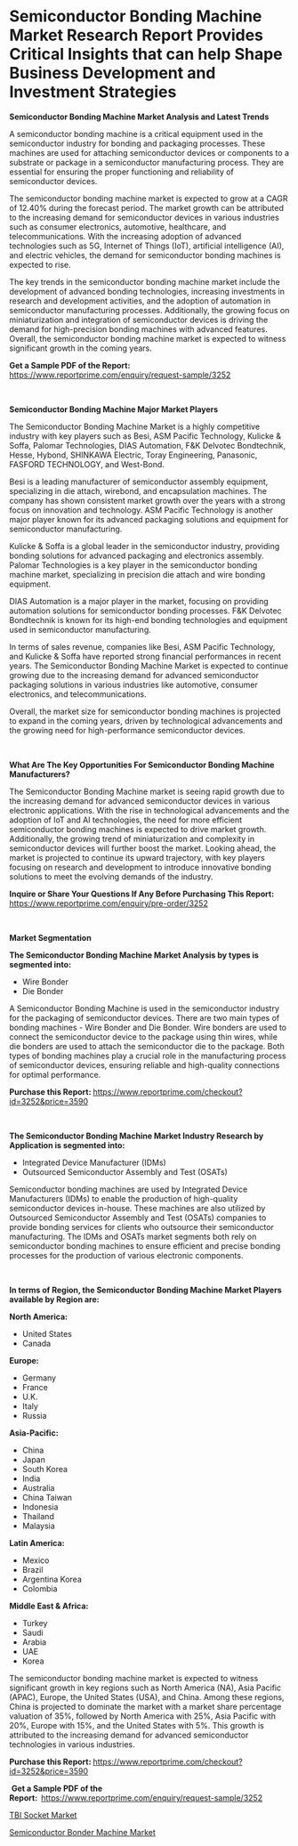<p><h1>Semiconductor Bonding Machine Market Research Report Provides Critical Insights that can help Shape Business Development and Investment Strategies</h1></p><p><strong>Semiconductor Bonding Machine Market Analysis and Latest Trends</strong></p>
<p><p>A semiconductor bonding machine is a critical equipment used in the semiconductor industry for bonding and packaging processes. These machines are used for attaching semiconductor devices or components to a substrate or package in a semiconductor manufacturing process. They are essential for ensuring the proper functioning and reliability of semiconductor devices.</p><p>The semiconductor bonding machine market is expected to grow at a CAGR of 12.40% during the forecast period. The market growth can be attributed to the increasing demand for semiconductor devices in various industries such as consumer electronics, automotive, healthcare, and telecommunications. With the increasing adoption of advanced technologies such as 5G, Internet of Things (IoT), artificial intelligence (AI), and electric vehicles, the demand for semiconductor bonding machines is expected to rise.</p><p>The key trends in the semiconductor bonding machine market include the development of advanced bonding technologies, increasing investments in research and development activities, and the adoption of automation in semiconductor manufacturing processes. Additionally, the growing focus on miniaturization and integration of semiconductor devices is driving the demand for high-precision bonding machines with advanced features. Overall, the semiconductor bonding machine market is expected to witness significant growth in the coming years.</p></p>
<p><strong>Get a Sample PDF of the Report:&nbsp;</strong> <a href="https://www.reportprime.com/enquiry/request-sample/3252">https://www.reportprime.com/enquiry/request-sample/3252</a></p>
<p>&nbsp;</p>
<p><strong>Semiconductor Bonding Machine Major Market Players</strong></p>
<p><p>The Semiconductor Bonding Machine Market is a highly competitive industry with key players such as Besi, ASM Pacific Technology, Kulicke & Soffa, Palomar Technologies, DIAS Automation, F&K Delvotec Bondtechnik, Hesse, Hybond, SHINKAWA Electric, Toray Engineering, Panasonic, FASFORD TECHNOLOGY, and West-Bond.</p><p>Besi is a leading manufacturer of semiconductor assembly equipment, specializing in die attach, wirebond, and encapsulation machines. The company has shown consistent market growth over the years with a strong focus on innovation and technology. ASM Pacific Technology is another major player known for its advanced packaging solutions and equipment for semiconductor manufacturing.</p><p>Kulicke & Soffa is a global leader in the semiconductor industry, providing bonding solutions for advanced packaging and electronics assembly. Palomar Technologies is a key player in the semiconductor bonding machine market, specializing in precision die attach and wire bonding equipment.</p><p>DIAS Automation is a major player in the market, focusing on providing automation solutions for semiconductor bonding processes. F&K Delvotec Bondtechnik is known for its high-end bonding technologies and equipment used in semiconductor manufacturing.</p><p>In terms of sales revenue, companies like Besi, ASM Pacific Technology, and Kulicke & Soffa have reported strong financial performances in recent years. The Semiconductor Bonding Machine Market is expected to continue growing due to the increasing demand for advanced semiconductor packaging solutions in various industries like automotive, consumer electronics, and telecommunications.</p><p>Overall, the market size for semiconductor bonding machines is projected to expand in the coming years, driven by technological advancements and the growing need for high-performance semiconductor devices.</p></p>
<p>&nbsp;</p>
<p><strong>What Are The Key Opportunities For Semiconductor Bonding Machine Manufacturers?</strong></p>
<p><p>The Semiconductor Bonding Machine market is seeing rapid growth due to the increasing demand for advanced semiconductor devices in various electronic applications. With the rise in technological advancements and the adoption of IoT and AI technologies, the need for more efficient semiconductor bonding machines is expected to drive market growth. Additionally, the growing trend of miniaturization and complexity in semiconductor devices will further boost the market. Looking ahead, the market is projected to continue its upward trajectory, with key players focusing on research and development to introduce innovative bonding solutions to meet the evolving demands of the industry.</p></p>
<p><strong>Inquire or Share Your Questions If Any Before Purchasing This Report:</strong> <a href="https://www.reportprime.com/enquiry/pre-order/3252">https://www.reportprime.com/enquiry/pre-order/3252</a></p>
<p>&nbsp;</p>
<p><strong>Market Segmentation</strong></p>
<p><strong>The Semiconductor Bonding Machine Market Analysis by types is segmented into:</strong></p>
<p><ul><li>Wire Bonder</li><li>Die Bonder</li></ul></p>
<p><p>A Semiconductor Bonding Machine is used in the semiconductor industry for the packaging of semiconductor devices. There are two main types of bonding machines - Wire Bonder and Die Bonder. Wire bonders are used to connect the semiconductor device to the package using thin wires, while die bonders are used to attach the semiconductor die to the package. Both types of bonding machines play a crucial role in the manufacturing process of semiconductor devices, ensuring reliable and high-quality connections for optimal performance.</p></p>
<p><strong>Purchase this Report:&nbsp;</strong><a href="https://www.reportprime.com/checkout?id=3252&price=3590">https://www.reportprime.com/checkout?id=3252&price=3590</a></p>
<p>&nbsp;</p>
<p><strong>The Semiconductor Bonding Machine Market Industry Research by Application is segmented into:</strong></p>
<p><ul><li>Integrated Device Manufacturer (IDMs)</li><li>Outsourced Semiconductor Assembly and Test (OSATs)</li></ul></p>
<p><p>Semiconductor bonding machines are used by Integrated Device Manufacturers (IDMs) to enable the production of high-quality semiconductor devices in-house. These machines are also utilized by Outsourced Semiconductor Assembly and Test (OSATs) companies to provide bonding services for clients who outsource their semiconductor manufacturing. The IDMs and OSATs market segments both rely on semiconductor bonding machines to ensure efficient and precise bonding processes for the production of various electronic components.</p></p>
<p>&nbsp;</p>
<p><strong>In terms of Region, the Semiconductor Bonding Machine Market Players available by Region are:</strong></p>
<p>
    <p> <strong> North America: </strong>
        <ul>
            <li>United States</li>
            <li>Canada</li>
        </ul>
        </p> 
    <p> <strong> Europe: </strong>
        <ul>
            <li>Germany</li>
            <li>France</li>
            <li>U.K.</li>
            <li>Italy</li>
            <li>Russia</li>
        </ul>
        </p> 
    <p> <strong> Asia-Pacific: </strong>
        <ul>
            <li>China</li>
            <li>Japan</li>
            <li>South Korea</li>
            <li>India</li>
            <li>Australia</li>
            <li>China Taiwan</li>
            <li>Indonesia</li>
            <li>Thailand</li>
            <li>Malaysia</li>
        </ul>
        </p> 
    <p> <strong> Latin America: </strong>
        <ul>
            <li>Mexico</li>
            <li>Brazil</li>
            <li>Argentina Korea</li>
            <li>Colombia</li>
        </ul>
        </p> 
    <p> <strong> Middle East & Africa: </strong>
        <ul>
            <li>Turkey</li>
            <li>Saudi</li>
            <li>Arabia</li>
            <li>UAE</li>
            <li>Korea</li>
        </ul>
    </p>
    </p>
<p><p>The semiconductor bonding machine market is expected to witness significant growth in key regions such as North America (NA), Asia Pacific (APAC), Europe, the United States (USA), and China. Among these regions, China is projected to dominate the market with a market share percentage valuation of 35%, followed by North America with 25%, Asia Pacific with 20%, Europe with 15%, and the United States with 5%. This growth is attributed to the increasing demand for advanced semiconductor technologies in various industries.</p></p>
<p><strong>Purchase this Report: </strong><a href="https://www.reportprime.com/checkout?id=3252&price=3590">https://www.reportprime.com/checkout?id=3252&price=3590</a></p>
<p>&nbsp;<strong>Get a Sample PDF of the Report:&nbsp;&nbsp;</strong><a href="https://www.reportprime.com/enquiry/request-sample/3252">https://www.reportprime.com/enquiry/request-sample/3252</a></p>
<p><strong></strong></p>
<p><p><a href="https://github.com/singletonthaxterkelliehr2df/Market-Research-Report-List-1/blob/main/tbi-socket-market.md">TBI Socket Market</a></p><p><a href="https://github.com/kufem1/Market-Research-Report-List-2/blob/main/semiconductor-bonder-machine-market.md">Semiconductor Bonder Machine Market</a></p></p>